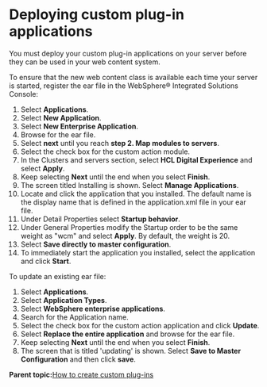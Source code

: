 # Deploying custom plug-in applications

You must deploy your custom plug-in applications on your server before they can be used in your web content system.

To ensure that the new web content class is available each time your server is started, register the ear file in the WebSphere® Integrated Solutions Console:

1.  Select **Applications**.
2.  Select **New Application**.
3.  Select **New Enterprise Application**.
4.  Browse for the ear file.
5.  Select **next** until you reach **step 2. Map modules to servers**.
6.  Select the check box for the custom action module.
7.  In the Clusters and servers section, select **HCL Digital Experience** and select **Apply**.
8.  Keep selecting **Next** until the end when you select **Finish**.
9.  The screen titled Installing is shown. Select **Manage Applications**.
10. Locate and click the application that you installed. The default name is the display name that is defined in the application.xml file in your ear file.
11. Under Detail Properties select **Startup behavior**.
12. Under General Properties modify the Startup order to be the same weight as "wcm" and select **Apply**. By default, the weight is 20.
13. Select **Save directly to master configuration**.
14. To immediately start the application you installed, select the application and click **Start**.

To update an existing ear file:

1.  Select **Applications**.
2.  Select **Application Types**.
3.  Select **WebSphere enterprise applications**.
4.  Search for the Application name.
5.  Select the check box for the custom action application and click **Update**.
6.  Select **Replace the entire application** and browse for the ear file.
7.  Keep selecting **Next** until the end when you select **Finish**.
8.  The screen that is titled 'updating' is shown. Select **Save to Master Configuration** and then click **save**.

**Parent topic:**[How to create custom plug-ins](../wcm/wcm_dev_plugins.md)

